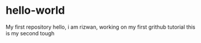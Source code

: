 # hello-world
My first repository
hello, i am rizwan, working on my first grithub tutorial
this is my second
tough
